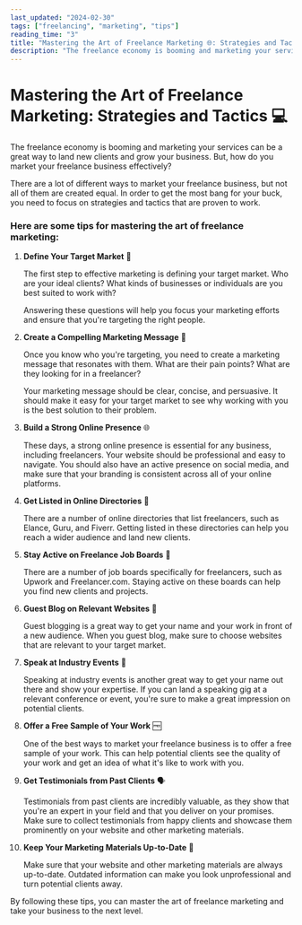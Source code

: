 ```yaml
---
last_updated: "2024-02-30"
tags: ["freelancing", "marketing", "tips"]
reading_time: "3"
title: "Mastering the Art of Freelance Marketing 🌐: Strategies and Tactics 📈"
description: "The freelance economy is booming and marketing your services can be a great way to land new clients and grow your business. But, how do you market your freelance business effectively?"
---
```


# Mastering the Art of Freelance Marketing: Strategies and Tactics 💻

The freelance economy is booming and marketing your services can be a great way to land new clients and grow your business. But, how do you market your freelance business effectively?

There are a lot of different ways to market your freelance business, but not all of them are created equal. In order to get the most bang for your buck, you need to focus on strategies and tactics that are proven to work.

### Here are some tips for mastering the art of freelance marketing:

1.  **Define Your Target Market** 🎯

    The first step to effective marketing is defining your target market. Who are your ideal clients? What kinds of businesses or individuals are you best suited to work with?

    Answering these questions will help you focus your marketing efforts and ensure that you're targeting the right people.

2.  **Create a Compelling Marketing Message** 💬

    Once you know who you're targeting, you need to create a marketing message that resonates with them. What are their pain points? What are they looking for in a freelancer?

    Your marketing message should be clear, concise, and persuasive. It should make it easy for your target market to see why working with you is the best solution to their problem.

3.  **Build a Strong Online Presence** 🌐

    These days, a strong online presence is essential for any business, including freelancers. Your website should be professional and easy to navigate. You should also have an active presence on social media, and make sure that your branding is consistent across all of your online platforms.

4.  **Get Listed in Online Directories** 📑

    There are a number of online directories that list freelancers, such as Elance, Guru, and Fiverr. Getting listed in these directories can help you reach a wider audience and land new clients.

5.  **Stay Active on Freelance Job Boards** 📌

    There are a number of job boards specifically for freelancers, such as Upwork and Freelancer.com. Staying active on these boards can help you find new clients and projects.

6.  **Guest Blog on Relevant Websites** 📝

    Guest blogging is a great way to get your name and your work in front of a new audience. When you guest blog, make sure to choose websites that are relevant to your target market.

7.  **Speak at Industry Events** 🎤

    Speaking at industry events is another great way to get your name out there and show your expertise. If you can land a speaking gig at a relevant conference or event, you're sure to make a great impression on potential clients.

8.  **Offer a Free Sample of Your Work** 🆓

    One of the best ways to market your freelance business is to offer a free sample of your work. This can help potential clients see the quality of your work and get an idea of what it's like to work with you.

9.  **Get Testimonials from Past Clients** 🗣️

    Testimonials from past clients are incredibly valuable, as they show that you're an expert in your field and that you deliver on your promises. Make sure to collect testimonials from happy clients and showcase them prominently on your website and other marketing materials.

10. **Keep Your Marketing Materials Up-to-Date** 📆

    Make sure that your website and other marketing materials are always up-to-date. Outdated information can make you look unprofessional and turn potential clients away.

By following these tips, you can master the art of freelance marketing and take your business to the next level.
